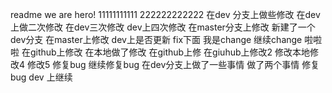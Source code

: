 readme
we are hero!
11111111111
222222222222
在dev 分支上做些修改
在dev上做二次修改
在dev三次修改
dev上四次修改
在master分支上修改
新建了一个dev分支
在master上修改 dev上是否更新
fix下面 
我是change
继续change
啦啦啦
在github上修改
在本地做了修改
在github上修
在giuhub上修改2
修改本地修改4
修改5
修复bug
继续修复bug
在dev分支上做了一些事情
做了两个事情
修复bug
dev 上继续
